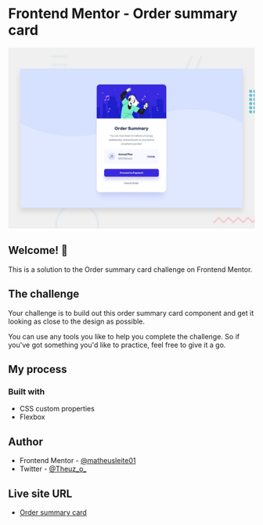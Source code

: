 # Frontend Mentor - Order summary card

![Design preview for the Order summary card coding challenge](./design/desktop-preview.jpg)

## Welcome! 👋

This is a solution to the Order summary card challenge on Frontend Mentor.

## The challenge

Your challenge is to build out this order summary card component and get it looking as close to the design as possible.

You can use any tools you like to help you complete the challenge. So if you've got something you'd like to practice, feel free to give it a go.

## My process

### Built with

- CSS custom properties
- Flexbox

## Author

- Frontend Mentor - [@matheusleite01](https://www.frontendmentor.io/profile/matheusleite01)
- Twitter - [@Theuz_o_](https://twitter.com/Theuz_o_)

## Live site URL 

- [Order summary card](https://matheusleite01.github.io/Order-Summary/web/)

